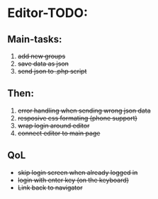 # Editor-TODO:

## Main-tasks:
1. ~~add new groups~~
2. ~~save data as json~~
3. ~~send json to .php script~~

## Then:
1. ~~error handling when sending wrong json data~~
2. ~~resposive css formating (phone support)~~
3. ~~wrap login around editor~~
4. ~~connect editor to main page~~

## QoL
- ~~skip login screen when already logged in~~
- ~~login with enter key (on the keyboard)~~
- ~~Link back to navigator~~


